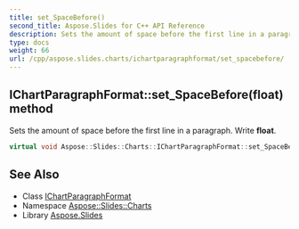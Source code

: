 ```yaml
---
title: set_SpaceBefore()
second_title: Aspose.Slides for C++ API Reference
description: Sets the amount of space before the first line in a paragraph. Write float.
type: docs
weight: 66
url: /cpp/aspose.slides.charts/ichartparagraphformat/set_spacebefore/
---
```

## IChartParagraphFormat::set_SpaceBefore(float) method


Sets the amount of space before the first line in a paragraph. Write **float**.

```cpp
virtual void Aspose::Slides::Charts::IChartParagraphFormat::set_SpaceBefore(float value)=0
```

## See Also

* Class [IChartParagraphFormat](./)
* Namespace [Aspose::Slides::Charts](../)
* Library [Aspose.Slides](../../)